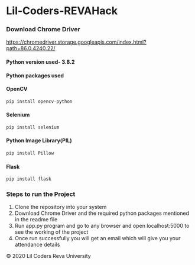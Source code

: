 # Lil-Coders-REVAHack

### Download Chrome Driver
https://chromedriver.storage.googleapis.com/index.html?path=86.0.4240.22/

#### Python version used- 3.8.2

#### Python packages used

#### OpenCV
```python
pip install opencv-python 
```
#### Selenium
```python
pip install selenium
```
#### Python Image Library(PIL)
```python
pip install Pillow
```
#### Flask
```python
pip install flask
```
### Steps to run the Project
1. Clone the repository into your system 
2. Download Chrome Driver and the required python packages mentioned in the readme file
3. Run app.py program and go to any browser and open localhost:5000 to see the working of the project
4. Once run successfully you will get an email which will give you your attendance details



 
 
 
 © 2020 Lil Coders Reva University
